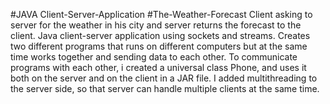 #JAVA Client-Server-Application
#The-Weather-Forecast
Client asking to server for the weather in his city and server returns the forecast to the client.
Java client-server application using sockets and streams.
Creates two different programs that runs on different computers but at the same time works together and sending data to each other.
To communicate programs with each other, i created a universal class Phone, and uses it both on the server and on the client in a JAR file.
I added multithreading to the server side, so that server can handle multiple clients at the same time.
